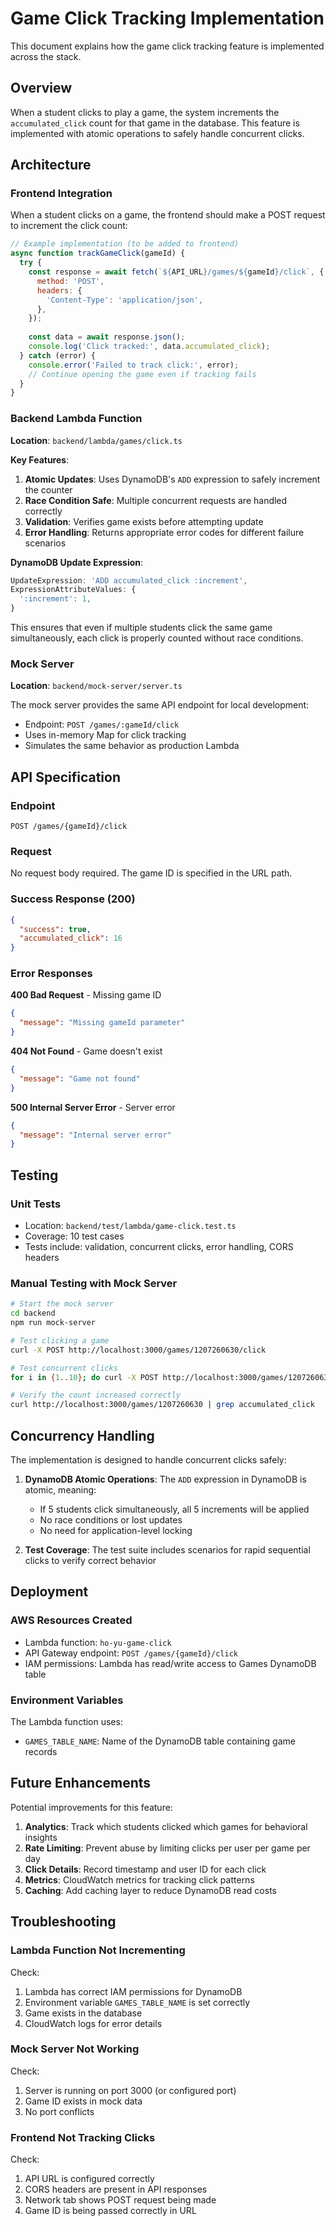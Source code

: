 # Game Click Tracking Implementation

This document explains how the game click tracking feature is implemented across the stack.

## Overview

When a student clicks to play a game, the system increments the `accumulated_click` count for that game in the database. This feature is implemented with atomic operations to safely handle concurrent clicks.

## Architecture

### Frontend Integration

When a student clicks on a game, the frontend should make a POST request to increment the click count:

```javascript
// Example implementation (to be added to frontend)
async function trackGameClick(gameId) {
  try {
    const response = await fetch(`${API_URL}/games/${gameId}/click`, {
      method: 'POST',
      headers: {
        'Content-Type': 'application/json',
      },
    });
    
    const data = await response.json();
    console.log('Click tracked:', data.accumulated_click);
  } catch (error) {
    console.error('Failed to track click:', error);
    // Continue opening the game even if tracking fails
  }
}
```

### Backend Lambda Function

**Location**: `backend/lambda/games/click.ts`

**Key Features**:
1. **Atomic Updates**: Uses DynamoDB's `ADD` expression to safely increment the counter
2. **Race Condition Safe**: Multiple concurrent requests are handled correctly
3. **Validation**: Verifies game exists before attempting update
4. **Error Handling**: Returns appropriate error codes for different failure scenarios

**DynamoDB Update Expression**:
```typescript
UpdateExpression: 'ADD accumulated_click :increment',
ExpressionAttributeValues: {
  ':increment': 1,
}
```

This ensures that even if multiple students click the same game simultaneously, each click is properly counted without race conditions.

### Mock Server

**Location**: `backend/mock-server/server.ts`

The mock server provides the same API endpoint for local development:
- Endpoint: `POST /games/:gameId/click`
- Uses in-memory Map for click tracking
- Simulates the same behavior as production Lambda

## API Specification

### Endpoint
`POST /games/{gameId}/click`

### Request
No request body required. The game ID is specified in the URL path.

### Success Response (200)
```json
{
  "success": true,
  "accumulated_click": 16
}
```

### Error Responses

**400 Bad Request** - Missing game ID
```json
{
  "message": "Missing gameId parameter"
}
```

**404 Not Found** - Game doesn't exist
```json
{
  "message": "Game not found"
}
```

**500 Internal Server Error** - Server error
```json
{
  "message": "Internal server error"
}
```

## Testing

### Unit Tests
- Location: `backend/test/lambda/game-click.test.ts`
- Coverage: 10 test cases
- Tests include: validation, concurrent clicks, error handling, CORS headers

### Manual Testing with Mock Server

```bash
# Start the mock server
cd backend
npm run mock-server

# Test clicking a game
curl -X POST http://localhost:3000/games/1207260630/click

# Test concurrent clicks
for i in {1..10}; do curl -X POST http://localhost:3000/games/1207260630/click & done

# Verify the count increased correctly
curl http://localhost:3000/games/1207260630 | grep accumulated_click
```

## Concurrency Handling

The implementation is designed to handle concurrent clicks safely:

1. **DynamoDB Atomic Operations**: The `ADD` expression in DynamoDB is atomic, meaning:
   - If 5 students click simultaneously, all 5 increments will be applied
   - No race conditions or lost updates
   - No need for application-level locking

2. **Test Coverage**: The test suite includes scenarios for rapid sequential clicks to verify correct behavior

## Deployment

### AWS Resources Created
- Lambda function: `ho-yu-game-click`
- API Gateway endpoint: `POST /games/{gameId}/click`
- IAM permissions: Lambda has read/write access to Games DynamoDB table

### Environment Variables
The Lambda function uses:
- `GAMES_TABLE_NAME`: Name of the DynamoDB table containing game records

## Future Enhancements

Potential improvements for this feature:

1. **Analytics**: Track which students clicked which games for behavioral insights
2. **Rate Limiting**: Prevent abuse by limiting clicks per user per game per day
3. **Click Details**: Record timestamp and user ID for each click
4. **Metrics**: CloudWatch metrics for tracking click patterns
5. **Caching**: Add caching layer to reduce DynamoDB read costs

## Troubleshooting

### Lambda Function Not Incrementing

Check:
1. Lambda has correct IAM permissions for DynamoDB
2. Environment variable `GAMES_TABLE_NAME` is set correctly
3. Game exists in the database
4. CloudWatch logs for error details

### Mock Server Not Working

Check:
1. Server is running on port 3000 (or configured port)
2. Game ID exists in mock data
3. No port conflicts

### Frontend Not Tracking Clicks

Check:
1. API URL is configured correctly
2. CORS headers are present in API responses
3. Network tab shows POST request being made
4. Game ID is being passed correctly in URL
